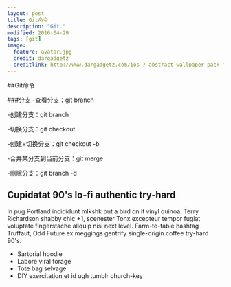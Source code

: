 ```yaml
---
layout: post
title: Git命令
description: "Git."
modified: 2016-04-29
tags: [git]
image:
  feature: avatar.jpg
  credit: dargadgetz
  creditlink: http://www.dargadgetz.com/ios-7-abstract-wallpaper-pack-for-iphone-5-and-ipod-touch-retina/
---
```


##Git命令

###分支
-查看分支：git branch

-创建分支：git branch <name>

-切换分支：git checkout <name>

-创建+切换分支：git checkout -b <name>

-合并某分支到当前分支：git merge <name>

-删除分支：git branch -d <name>

## Cupidatat 90's lo-fi authentic try-hard

In pug Portland incididunt mlkshk put a bird on it vinyl quinoa. Terry Richardson shabby chic +1, scenester Tonx excepteur tempor fugiat voluptate fingerstache aliquip nisi next level. Farm-to-table hashtag Truffaut, Odd Future ex meggings gentrify single-origin coffee try-hard 90's. 

* Sartorial hoodie 
* Labore viral forage
* Tote bag selvage 
* DIY exercitation et id ugh tumblr church-key